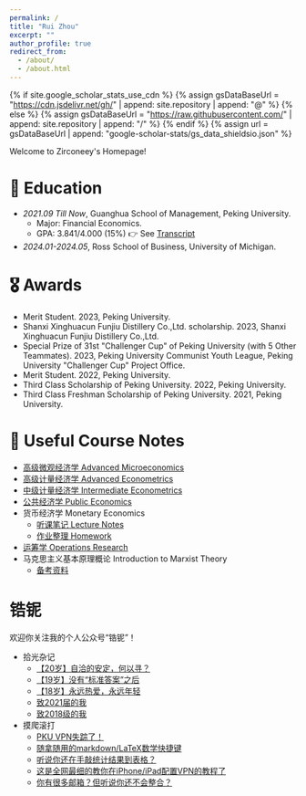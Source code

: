 ```yaml
---
permalink: /
title: "Rui Zhou"
excerpt: ""
author_profile: true
redirect_from: 
  - /about/
  - /about.html
---
```


{% if site.google_scholar_stats_use_cdn %}
{% assign gsDataBaseUrl = "https://cdn.jsdelivr.net/gh/" | append: site.repository | append: "@" %}
{% else %}
{% assign gsDataBaseUrl = "https://raw.githubusercontent.com/" | append: site.repository | append: "/" %}
{% endif %}
{% assign url = gsDataBaseUrl | append: "google-scholar-stats/gs_data_shieldsio.json" %}

<span class='anchor' id='about-me'></span>

Welcome to Zirconeey's Homepage!

# 📖 Education
- *2021.09 Till Now*, Guanghua School of Management, Peking University.
  - Major: Financial Economics.
  - GPA: 3.841/4.000 (15%) 👉 See [Transcript]()
- *2024.01-2024.05*, Ross School of Business, University of Michigan.


# 🎖 Awards

* Merit Student. 2023, Peking University.
* Shanxi Xinghuacun Funjiu Distillery Co.,Ltd. scholarship. 2023, Shanxi Xinghuacun Funjiu Distillery Co.,Ltd.
* Special Prize of 31st "Challenger Cup" of Peking University (with 5 Other Teammates). 2023, Peking University Communist Youth League, Peking University "Challenger Cup" Project Office.
* Merit Student. 2022, Peking University.
* Third Class Scholarship of Peking University. 2022, Peking University.
* Third Class Freshman Scholarship of Peking University. 2021, Peking University.


# 📒 Useful Course Notes

* [高级微观经济学 Advanced Microeconomics]()
* [高级计量经济学 Advanced Econometrics](https://disk.pku.edu.cn/link/AA0241615B28E94CA9AA94B99C4339613F)
* [中级计量经济学 Intermediate Econometrics](https://disk.pku.edu.cn/link/AA6C971B128E064390B566D2E6A3F8AE8B)
* [公共经济学 Public Economics](https://disk.pku.edu.cn/link/AAFE676871EC824219AC8C689819D480DC)
* 货币经济学 Monetary Economics
  * [听课笔记 Lecture Notes](https://disk.pku.edu.cn/link/AA8F8C4E6870194FD889AFCDB0CE177425)
  * [作业整理 Homework](https://disk.pku.edu.cn/link/AA54DE0D4EE0124896B8F14BAE23052134)
* [运筹学 Operations Research](https://disk.pku.edu.cn/link/AA1C7D810B1D794807BDCBE5E98E002201)
* 马克思主义基本原理概论 Introduction to Marxist Theory
  * [备考资料 ]()

# 锆铌

欢迎你关注我的个人公众号“锆铌”！

* 拾光杂记
  * [【20岁】自洽的安定，何以寻？](https://mp.weixin.qq.com/s?__biz=Mzk0NTMxNjcxNg==&mid=2247490916&idx=1&sn=2bd87f2dd2e8b255b19fc8169df6e967&chksm=c3166b67f461e271dd0162bef9f5fd4278669cc9fc74eefd09e26f14ad552f64f38eadd8a3d4#rd)
  * [【19岁】没有“标准答案”之后](https://mp.weixin.qq.com/s?__biz=Mzk0NTMxNjcxNg==&mid=2247487146&idx=1&sn=8a2219ad6387c4ae2dd59ba7073914a8&chksm=c31678a9f461f1bfc268af52c1c1211186e714b1fe55a22186e9ff2606a1b4f85603b3e721bc#rd)
  * [【18岁】永远热爱，永远年轻](https://mp.weixin.qq.com/s?__biz=Mzk0NTMxNjcxNg==&mid=2247483669&idx=1&sn=14cf423dc0b57d431b640a09eaa1cc27&chksm=c3167716f461fe004257338ae949b55cab0a34980945dc1a7578d0dd100e57034c756af0da9f#rd)
  * [致2021届的我](https://mp.weixin.qq.com/s?__biz=Mzk0NTMxNjcxNg==&mid=2247484903&idx=1&sn=81bc0d7ec061b3054d9a2a4a2e16d308&chksm=c31673e4f461faf2b5c1483fd2ceff725bc64c98b10afcdaebca27d559c722882f55389df204#rd)
  * [致2018级的我](https://mp.weixin.qq.com/s?__biz=Mzk0NTMxNjcxNg==&mid=2247484903&idx=1&sn=81bc0d7ec061b3054d9a2a4a2e16d308&chksm=c31673e4f461faf2b5c1483fd2ceff725bc64c98b10afcdaebca27d559c722882f55389df204#rd)
* 摸爬滚打
  * [PKU VPN失踪了！](https://mp.weixin.qq.com/s?__biz=Mzk0NTMxNjcxNg==&mid=2247491143&idx=1&sn=d09cc521286619d72bf4474fb9d9b5d2&chksm=c3166844f461e1520e872e9f72e5130ff420722f24fb7380d9b001fafdbd639bc99205b7f393#rd)
  * [随拿随用的markdown/LaTeX数学快捷键](https://mp.weixin.qq.com/s?__biz=Mzk0NTMxNjcxNg==&mid=2247490279&idx=1&sn=fc5983e217ade7ea655743c498cfa7bc&chksm=c3166ce4f461e5f2970733c7fbadd1c47271259e70195f4031c91e3e8c079656016021796427#rd)
  * [听说你还在手敲统计结果到表格？](https://mp.weixin.qq.com/s?__biz=Mzk0NTMxNjcxNg==&mid=2247489216&idx=1&sn=a83b41bb1b757991a86db8aedb3e3f40&chksm=c31660c3f461e9d5601632951a445bea1cd0e46544d1e30bf60da58a3098f833f1c65401c8f0#rd)
  * [这是全网最细的教你在iPhone/iPad配置VPN的教程了](https://mp.weixin.qq.com/s?__biz=Mzk0NTMxNjcxNg==&mid=2247489764&idx=1&sn=4f204e628e260026500f9af639d3e836&chksm=c3166ee7f461e7f1e053b4d0b5ee1d1195026a6ef9107605971582e404329e9114c74bc238ad#rd)
  * [你有很多邮箱？但听说你还不会整合？](https://mp.weixin.qq.com/s?__biz=Mzk0NTMxNjcxNg==&mid=2247489645&idx=1&sn=8a378c4b8e8ad7676c2c6ed03aef1f16&chksm=c3166e6ef461e778800075daf4af08865d0df087163c2b9e3782624202142bf79b2ab9645019#rd)














































